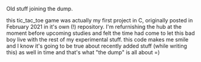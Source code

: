 Old stuff joining the dump.

this tic_tac_toe game was actually my first project in C, originally posted in February 2021 in it's own (!) repository. I'm refurnishing the hub at the moment before upcoming studies and felt the time had come to let this bad boy live with the rest of my experimental stuff. this code makes me smile and I know it's going to be true about recently added stuff (while writing this) as well in time and that's what "the dump" is all about =)
